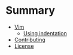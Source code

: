 # Summary

* [Vim](vim/README.md)
    * [Using indentation](vim/using-indentation.md)
* [Contributing](CONTRIBUTING.md)
* [License](LICENSE)
